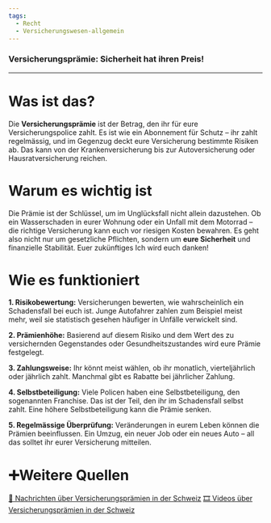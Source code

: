 ```yaml
---
tags:
  - Recht
  - Versicherungswesen-allgemein
---
```

### **Versicherungsprämie: Sicherheit hat ihren Preis!**

---

# Was ist das?

Die **Versicherungsprämie** ist der Betrag, den ihr für eure Versicherungspolice zahlt. Es ist wie ein Abonnement für Schutz – ihr zahlt regelmässig, und im Gegenzug deckt eure Versicherung bestimmte Risiken ab. Das kann von der Krankenversicherung bis zur Autoversicherung oder Hausratversicherung reichen.

# Warum es wichtig ist

Die Prämie ist der Schlüssel, um im Unglücksfall nicht allein dazustehen. Ob ein Wasserschaden in eurer Wohnung oder ein Unfall mit dem Motorrad – die richtige Versicherung kann euch vor riesigen Kosten bewahren. Es geht also nicht nur um gesetzliche Pflichten, sondern um **eure Sicherheit** und finanzielle Stabilität. Euer zukünftiges Ich wird euch danken!

# Wie es funktioniert

**1. Risikobewertung:** Versicherungen bewerten, wie wahrscheinlich ein Schadensfall bei euch ist. Junge Autofahrer zahlen zum Beispiel meist mehr, weil sie statistisch gesehen häufiger in Unfälle verwickelt sind.

**2. Prämienhöhe:** Basierend auf diesem Risiko und dem Wert des zu versichernden Gegenstandes oder Gesundheitszustandes wird eure Prämie festgelegt.

**3. Zahlungsweise:** Ihr könnt meist wählen, ob ihr monatlich, vierteljährlich oder jährlich zahlt. Manchmal gibt es Rabatte bei jährlicher Zahlung.

**4. Selbstbeteiligung:** Viele Policen haben eine Selbstbeteiligung, den sogenannten Franchise. Das ist der Teil, den ihr im Schadensfall selbst zahlt. Eine höhere Selbstbeteiligung kann die Prämie senken.

**5. Regelmässige Überprüfung:** Veränderungen in eurem Leben können die Prämien beeinflussen. Ein Umzug, ein neuer Job oder ein neues Auto – all das solltet ihr eurer Versicherung mitteilen.

# ➕Weitere Quellen
[📄 Nachrichten über Versicherungsprämien in der Schweiz](https://www.google.com/search?q=Versicherungsprämien+Schweiz&tbm=nws)
[🎞 Videos über Versicherungsprämien in der Schweiz](https://www.google.com/search?q=Versicherungsprämie+Schweiz&tbm=vid)